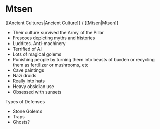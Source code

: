 # Mtsen
[[Ancient Cultures|Ancient Culture]] / [[Mtsen|Mtsen]]

-   Their culture survived the Army of the Pillar
-   Frescoes depicting myths and histories
-   Luddites. Anti-machinery
-   Terrified of AI    
-   Lots of magical golems
-   Punishing people by turning them into beasts of burden or recycling them as fertilizer or mushrooms, etc
-   Cave paintings
-   Nazi druids
-   Really into hats
-   Heavy obsidian use
-   Obsessed with sunsets

Types of Defenses
- Stone Golems
- Traps
- Ghosts?